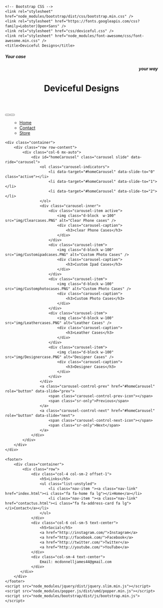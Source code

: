 <!DOCTYPE html>
<html lang="en">

<head>
    <meta charset="utf-8" />
    <meta name="viewport" content="width=device-width, initial-scale=1" />

    <!-- Bootstrap CSS -->
    <link rel="stylesheet" href="node_modules/bootstrap/dist/css/bootstrap.min.css" />
    <link rel="stylesheet" href="https://fonts.googleapis.com/css?family=Lobster|Open+Sans" />
    <link rel="stylesheet" href="css/deviceful.css" />
    <link rel="stylesheet" href="node_modules/font-awesome/css/font-awesome.min.css" />
    <title>Deviceful Designs</title>
</head>

<body>
    <header class="jumbotron jumbotron-fluid">
        <div class="container">
            <div class="col">
                <h5 style="text-align: left;">Your case </h5>
                <h5 style="text-align: right;"> your way</h5>
                <div class="col">
                     <h1 style="font-size: 500 PX;">Deviceful Designs</h1>
                </div>
            </div>
        </div>
    </header>
    <nav class="navbar navbar-expand-sm navbar-dark sticky-top">
        <div class="container">
            <button class="navbar-toggler" type="button" data-toggle="collapse" data-target="#nucampNavbar">
             <button class="navbar-toggler" type="button" data-toggle="collapse" data-target="#nucampNavbar">
                 <span class="navbar-toggler-icon"></span>
             </button>
             <div class="collapse navbar-collapse" id="nucampNavbar">
                 <ul class="navbar-nav">    
                     <ul class="navbar-nav">
                        <li class="nav-item "><a class="nav-link" href="index.html"><i class="fa fa-home fa lg"></i>Home</a></li>
                        <li class="nav-item "><a class="nav-link" href="contactus.html"><i class="fa fa-address-card fa lg"></i>Contact</a></li>
                        <li class="nav-item "><a class="nav-link" href="Shop.html"><i class="fas fa-store"></i>Store</a></li>
                     </ul>
                 </ul>
             </div>
        </div>
    </nav>

    <div class="container">
        <div class="row row-content">
            <div class="col-6 mx-auto">
                <div id="homeCarousel" class="carousel slide" data-ride="carousel">
                    <ol class="carousel-indicators">
                        <li data-target="#homeCarousel" data-slide-to="0" class="active"></li>
                        <li data-target="#homeCarousel" data-slide-to="1"></li>
                        <li data-target="#homeCarousel" data-slide-to="2"></li>
                    </ol>
                    <div class="carousel-inner">
                        <div class="carousel-item active">
                            <img class="d-block  w-100" src="img/Clearcases.PNG" alt="Clear Phone cases" />
                            <div class="carousel-caption">
                                <h3>clear Phone Cases</h3>
                            </div>
                        </div>
                        <div class="carousel-item">
                            <img class="d-block w-100" src="img/Customipadcases.PNG" alt="Custom Photo Cases" />
                            <div class="carousel-caption">
                                <h3>Custom Ipad Cases</h3>
                            </div>
                        </div>
                        <div class="carousel-item">
                            <img class="d-block w-100" src="img/Customphotocases.PNG" alt="Custom Photo Cases" />
                            <div class="carousel-caption">
                                <h3>Custom Photo Cases</h3>
                            </div>
                        </div>
                        <div class="carousel-item">
                            <img class="d-block w-100" src="img/Leathercases.PNG" alt="Leather Cases" />
                            <div class="carousel-caption">
                                <h3>Leather Cases</h3>
                            </div>
                        </div>
                        <div class="carousel-item">
                            <img class="d-block w-100" src="img/Designercase.PNG" alt="Designer Cases" />
                            <div class="carousel-caption">
                                <h3>Designer Cases</h3>
                            </div>
                        </div> 
                    </div>
                    <a class="carousel-control-prev" href="#homeCarousel" role="button" data-slide="prev">
                        <span class="carousel-control-prev-icon"></span>
                        <span class="sr-only">Previous</span>
                    </a>
                    <a class="carousel-control-next" href="#homeCarousel" role="button" data-slide="next">
                        <span class="carousel-control-next-icon"></span>
                        <span class="sr-only">Next</span>
                    </a>
                </div>
            </div>
        </div>
    </div>

    <footer>
        <div class="container">
            <div class="row">             
                <div class="col-4 col-sm-2 offset-1">
                    <h5>Links</h5>
                    <ul class="list-unstyled">
                        <li class="nav-item "><a class="nav-link" href="index.html"><i class="fa fa-home fa lg"></i>Home</a></li>
                        <li class="nav-item "><a class="nav-link" href="contactus.html"><i class="fa fa-address-card fa lg"></i>Contact</a></li>
                    </ul>
                </div>
                <div class="col-6 col-sm-5 text-center">
                    <h5>Social</h5>
                    <a href="http://instagram.com/">Instagram</a>
                    <a href="http://facebook.com/">Facebook</a>
                    <a href="http://twitter.com/">Twitter</a>
                    <a href="http://youtube.com/">YouTube</a>
                </div>
                <div class="col-sm-4 text-center">
                    Email: mcdonnelljames44@gmail.com
                </div>                
           </div>
        </div>
    </footer>
    <script src="node_modules/jquery/dist/jquery.slim.min.js"></script>
    <script src="node_modules/popper.js/dist/umd/popper.min.js"></script>
    <script src="node_modules/bootstrap/dist/js/bootstrap.min.js"></script>

</body>

</html>
